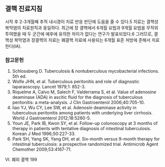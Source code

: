 ## 결핵 진료지침

시작 후 2-3개월째 추적 내시경이 치료 반응 판단에 도움을 줄 수 있다.5 치료는 결핵성 복막염의 치료원칙과 동일하다. 최근에 장 결핵에서 6개월 요법과 9개월 요법을 무작위 투여했을 때 두 군간에 예후에 유의한 차이가 없다는 연구가 발표되었다.6 그러므로, 결핵성 복막염과 장결핵의 치료는 폐결핵 치료에 사용되는 6개월 표준 처방에 준해서 치료한다(IA).

### 참고문헌

1. Schlossberg D. Tuberculosis & nontuberculous mycobacterial infections. 5th ed.
2. Wolfe JHN, et al. Tuberculous peritonitis and role of diagnostic laparaoscopy. Lancet 1979;1: 852-3.
3. Riquelme A, Calvo M, Salech F, Valderrama S, et al. Value of adenosine deaminase (ADA) in ascitic fluid for the diagnosis of tuberculous peritonitis: a meta-analysis. J Clin Gastroenterol 2006;40:705-10.
4. liao YJ, Wu CY, Lee SW, et al. Adenosin deaminase activity in tuberculous peritonitis among patients with underlying liver cirrhosis. World J Gastroenterol 2012;18:5260-5.
5. Youn JE, Park IB, Kwon SY, et al. Follow-up colonoscopy at 3 months of therapy in patients with tentative diagnosis of intestinal tuberculosis. Korean J Med 1996;50:227-33.
6. Park SH, Yang SK, Yang DH, et al. Six-month versus 9-month therapy for intestinal tuberculosis: a prospective randomized trial. Antimicrob Agent Chemother 2009;53:4167-71.

VI. 폐외 결핵 <PAGE>199